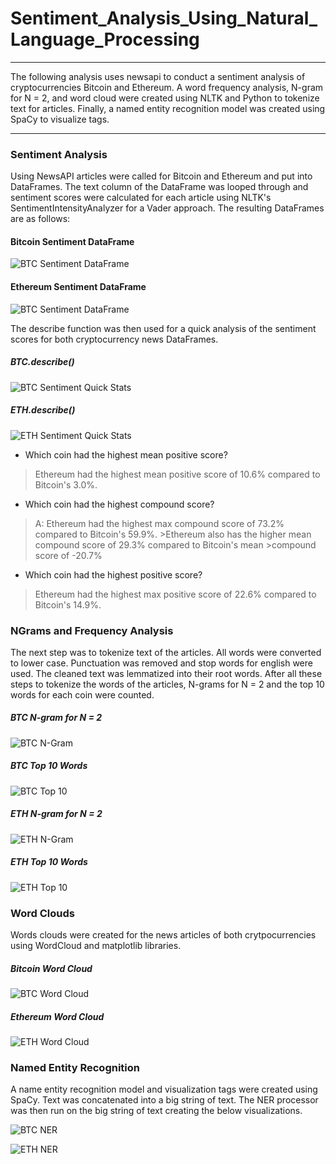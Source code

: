 # Sentiment_Analysis_Using_Natural_Language_Processing
---

The following analysis uses newsapi to conduct a sentiment analysis of cryptocurrencies Bitcoin and Ethereum. A word frequency analysis, N-gram for N = 2, and word cloud were created using NLTK and Python to tokenize text for articles. Finally, a named entity recognition model was created using SpaCy to visualize tags.

---

### Sentiment Analysis

Using NewsAPI articles were called for Bitcoin and Ethereum and put into DataFrames. The text column of the DataFrame was looped through and sentiment scores were calculated for each article using NLTK's SentimentIntensityAnalyzer for a Vader approach. The resulting DataFrames are as follows:

#### Bitcoin Sentiment DataFrame
![BTC Sentiment DataFrame](SentimentDataFrameBTC.PNG)

#### Ethereum Sentiment DataFrame
![BTC Sentiment DataFrame](SentimentDataFrameETH.PNG)

The describe function was then used for a quick analysis of the sentiment scores for both cryptocurrency news DataFrames.

##### BTC.describe()
![BTC Sentiment Quick Stats](BTCDescribe.PNG)
##### ETH.describe()
![ETH Sentiment Quick Stats](DescribeETH.PNG) 

* Which coin had the highest mean positive score?
>
> Ethereum had the highest mean positive score of 10.6% compared to Bitcoin's 3.0%.
>
* Which coin had the highest compound score?
>
>A: Ethereum had the highest max compound score of 73.2% compared to Bitcoin's 59.9%. >Ethereum also has the higher mean compound score of 29.3% compared to Bitcoin's mean >compound score of -20.7%
>
* Which coin had the highest positive score?
>
>Ethereum had the highest max positive score of 22.6% compared to Bitcoin's 14.9%.
>

### NGrams and Frequency Analysis

The next step was to tokenize text of the articles. All words were converted to lower case. Punctuation was removed and stop words for english were used. The cleaned text was lemmatized into their root words. After all these steps to tokenize the words of the articles, N-grams for N = 2 and the top 10 words for each coin were counted.

##### BTC N-gram for N = 2
![BTC N-Gram](NGramBTC.PNG)
##### BTC Top 10 Words
![BTC Top 10](Top10BTC.PNG)


##### ETH N-gram for N = 2
![ETH N-Gram](NGramETH.PNG)
##### ETH Top 10 Words
![ETH Top 10](Top10ETH.PNG)

### Word Clouds

Words clouds were created for the news articles of both crytpocurrencies using WordCloud and matplotlib libraries.

##### Bitcoin Word Cloud
![BTC Word Cloud](WordCloudBTC.PNG)

##### Ethereum Word Cloud
![ETH Word Cloud](WordCloudETH.PNG)

### Named Entity Recognition

A name entity recognition model and visualization tags were created using SpaCy. Text was concatenated into a big string of text. The NER processor was then run on the big string of text creating the below visualizations.

![BTC NER](NERBTC.PNG)


![ETH NER](NERETH.PNG)


